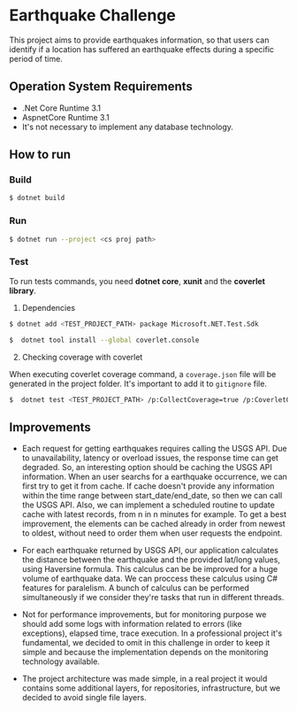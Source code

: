 # Earthquake Challenge

This project aims to provide earthquakes information, so that users can identify if a location has suffered an earthquake effects during a specific period of time. 

## Operation System Requirements
- .Net Core Runtime 3.1
- AspnetCore Runtime 3.1
- It's not necessary to implement any database technology.

## How to run

### Build

```bash
$ dotnet build
```

### Run

```bash
$ dotnet run --project <cs proj path>
```

### Test

To run tests commands, you need **dotnet core**, **xunit** and the **coverlet library**.

1. Dependencies

```bash
$ dotnet add <TEST_PROJECT_PATH> package Microsoft.NET.Test.Sdk
```

```bash
$  dotnet tool install --global coverlet.console
```

2. Checking coverage with coverlet

When executing coverlet coverage command, a `coverage.json` file will be generated
in the project folder. It's important to add it to `gitignore` file.

```bash
$  dotnet test <TEST_PROJECT_PATH> /p:CollectCoverage=true /p:CoverletOutputFormat=opencover /p:Exclude=[xunit.*]*
```

## Improvements

- Each request for getting earthquakes requires calling the USGS API. Due to unavailability, latency or overload issues, the response time can get degraded. So, an interesting option should be caching the USGS API information. When an user searchs for a earthquake occurrence, we can first try to get it from cache. If cache doesn't provide any information within the time range between start_date/end_date, so then we can call the USGS API. Also, we can implement a scheduled routine to update cache with latest records, from n in n minutes for example. To get a best improvement, the elements can be cached already in order from newest to oldest, without need to order them when user requests the endpoint.

- For each earthquake returned by USGS API, our application calculates the distance between the earthquake and the provided lat/long values, using Haversine formula. This calculus can be be improved for a huge volume of earthquake data. We can proccess these calculus using C# features for paralelism. A bunch of calculus can be performed simultaneously if we consider they're tasks that run in different threads.

- Not for performance improvements, but for monitoring purpose we should add some logs with information related to errors (like exceptions), elapsed time, trace execution. In a professional project it's fundamental, we decided to omit in this challenge in order to keep it simple and because the implementation depends on the monitoring technology available.

- The project architecture was made simple, in a real project it would contains some additional layers, for repositories, infrastructure, but we decided to avoid single file layers.
